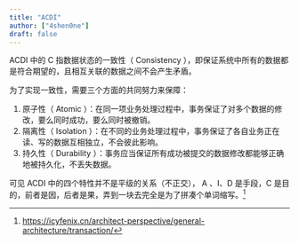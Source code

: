 ```yaml
---
title: "ACDI"
author: ["4shen0ne"]
draft: false
---
```


ACDI 中的 C 指数据状态的一致性（ Consistency ），即保证系统中所有的数据都是符合期望的，且相互关联的数据之间不会产生矛盾。

为了实现一致性，需要三个方面的共同努力来保障：

1.  原子性（ Atomic ）：在同一项业务处理过程中，事务保证了对多个数据的修改，要么同时成功，要么同时被撤销。
2.  隔离性（ Isolation ）：在不同的业务处理过程中，事务保证了各自业务正在读、写的数据互相独立，不会彼此影响。
3.  持久性（ Durability ）：事务应当保证所有成功被提交的数据修改都能够正确地被持久化，不丢失数据。

可见 ACDI 中的四个特性并不是平级的关系（不正交）， A 、I、D 是手段，C 是目的，前者是因，后者是果，弄到一块去完全是为了拼凑个单词缩写。[^fn:1]

[^fn:1]: <https://icyfenix.cn/architect-perspective/general-architecture/transaction/>
